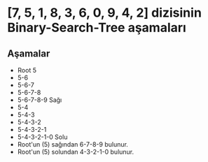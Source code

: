 # [7, 5, 1, 8, 3, 6, 0, 9, 4, 2] dizisinin Binary-Search-Tree aşamaları

## Aşamalar 
* Root 5
* 5-6
* 5-6-7
* 5-6-7-8
* 5-6-7-8-9 Sağı
* 5-4
* 5-4-3
* 5-4-3-2
* 5-4-3-2-1 
* 5-4-3-2-1-0 Solu
* Root'un (5) sağından 6-7-8-9 bulunur.
* Root'un (5) solundan 4-3-2-1-0 bulunur.
